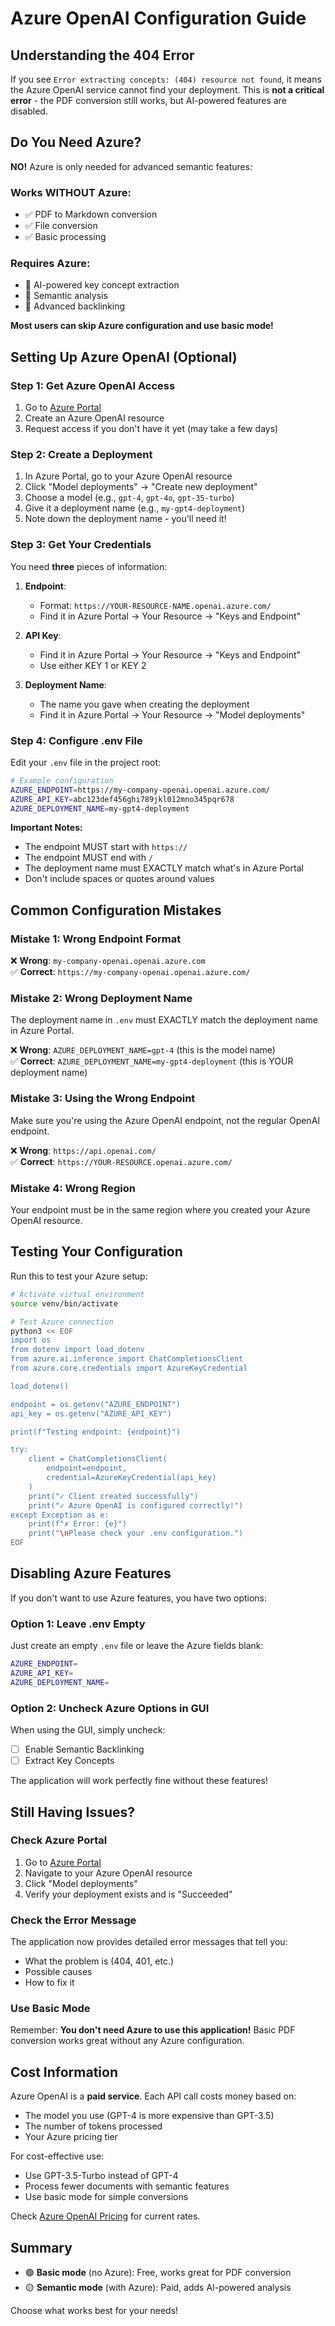 # Azure OpenAI Configuration Guide

## Understanding the 404 Error

If you see `Error extracting concepts: (404) resource not found`, it means the Azure OpenAI service cannot find your deployment. This is **not a critical error** - the PDF conversion still works, but AI-powered features are disabled.

## Do You Need Azure?

**NO!** Azure is only needed for advanced semantic features:

### Works WITHOUT Azure:
- ✅ PDF to Markdown conversion
- ✅ File conversion
- ✅ Basic processing

### Requires Azure:
- 🤖 AI-powered key concept extraction
- 🤖 Semantic analysis
- 🤖 Advanced backlinking

**Most users can skip Azure configuration and use basic mode!**

## Setting Up Azure OpenAI (Optional)

### Step 1: Get Azure OpenAI Access

1. Go to [Azure Portal](https://portal.azure.com)
2. Create an Azure OpenAI resource
3. Request access if you don't have it yet (may take a few days)

### Step 2: Create a Deployment

1. In Azure Portal, go to your Azure OpenAI resource
2. Click "Model deployments" → "Create new deployment"
3. Choose a model (e.g., `gpt-4`, `gpt-4o`, `gpt-35-turbo`)
4. Give it a deployment name (e.g., `my-gpt4-deployment`)
5. Note down the deployment name - you'll need it!

### Step 3: Get Your Credentials

You need **three** pieces of information:

1. **Endpoint**: 
   - Format: `https://YOUR-RESOURCE-NAME.openai.azure.com/`
   - Find it in Azure Portal → Your Resource → "Keys and Endpoint"

2. **API Key**:
   - Find it in Azure Portal → Your Resource → "Keys and Endpoint"
   - Use either KEY 1 or KEY 2

3. **Deployment Name**:
   - The name you gave when creating the deployment
   - Find it in Azure Portal → Your Resource → "Model deployments"

### Step 4: Configure .env File

Edit your `.env` file in the project root:

```bash
# Example configuration
AZURE_ENDPOINT=https://my-company-openai.openai.azure.com/
AZURE_API_KEY=abc123def456ghi789jkl012mno345pqr678
AZURE_DEPLOYMENT_NAME=my-gpt4-deployment
```

**Important Notes:**
- The endpoint MUST start with `https://`
- The endpoint MUST end with `/`
- The deployment name must EXACTLY match what's in Azure Portal
- Don't include spaces or quotes around values

## Common Configuration Mistakes

### Mistake 1: Wrong Endpoint Format
❌ **Wrong**: `my-company-openai.openai.azure.com`  
✅ **Correct**: `https://my-company-openai.openai.azure.com/`

### Mistake 2: Wrong Deployment Name
The deployment name in `.env` must EXACTLY match the deployment name in Azure Portal.

❌ **Wrong**: `AZURE_DEPLOYMENT_NAME=gpt-4` (this is the model name)  
✅ **Correct**: `AZURE_DEPLOYMENT_NAME=my-gpt4-deployment` (this is YOUR deployment name)

### Mistake 3: Using the Wrong Endpoint
Make sure you're using the Azure OpenAI endpoint, not the regular OpenAI endpoint.

❌ **Wrong**: `https://api.openai.com/`  
✅ **Correct**: `https://YOUR-RESOURCE.openai.azure.com/`

### Mistake 4: Wrong Region
Your endpoint must be in the same region where you created your Azure OpenAI resource.

## Testing Your Configuration

Run this to test your Azure setup:

```bash
# Activate virtual environment
source venv/bin/activate

# Test Azure connection
python3 << EOF
import os
from dotenv import load_dotenv
from azure.ai.inference import ChatCompletionsClient
from azure.core.credentials import AzureKeyCredential

load_dotenv()

endpoint = os.getenv("AZURE_ENDPOINT")
api_key = os.getenv("AZURE_API_KEY")

print(f"Testing endpoint: {endpoint}")

try:
    client = ChatCompletionsClient(
        endpoint=endpoint,
        credential=AzureKeyCredential(api_key)
    )
    print("✓ Client created successfully")
    print("✓ Azure OpenAI is configured correctly!")
except Exception as e:
    print(f"✗ Error: {e}")
    print("\nPlease check your .env configuration.")
EOF
```

## Disabling Azure Features

If you don't want to use Azure features, you have two options:

### Option 1: Leave .env Empty
Just create an empty `.env` file or leave the Azure fields blank:

```bash
AZURE_ENDPOINT=
AZURE_API_KEY=
AZURE_DEPLOYMENT_NAME=
```

### Option 2: Uncheck Azure Options in GUI
When using the GUI, simply uncheck:
- ☐ Enable Semantic Backlinking
- ☐ Extract Key Concepts

The application will work perfectly fine without these features!

## Still Having Issues?

### Check Azure Portal
1. Go to [Azure Portal](https://portal.azure.com)
2. Navigate to your Azure OpenAI resource
3. Click "Model deployments"
4. Verify your deployment exists and is "Succeeded"

### Check the Error Message
The application now provides detailed error messages that tell you:
- What the problem is (404, 401, etc.)
- Possible causes
- How to fix it

### Use Basic Mode
Remember: **You don't need Azure to use this application!** Basic PDF conversion works great without any Azure configuration.

## Cost Information

Azure OpenAI is a **paid service**. Each API call costs money based on:
- The model you use (GPT-4 is more expensive than GPT-3.5)
- The number of tokens processed
- Your Azure pricing tier

For cost-effective use:
- Use GPT-3.5-Turbo instead of GPT-4
- Process fewer documents with semantic features
- Use basic mode for simple conversions

Check [Azure OpenAI Pricing](https://azure.microsoft.com/en-us/pricing/details/cognitive-services/openai-service/) for current rates.

## Summary

- 🟢 **Basic mode** (no Azure): Free, works great for PDF conversion
- 🟡 **Semantic mode** (with Azure): Paid, adds AI-powered analysis

Choose what works best for your needs!
